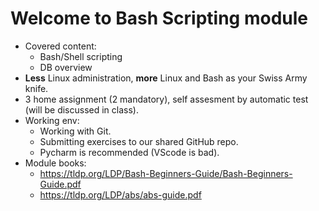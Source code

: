 # Welcome to Bash Scripting module

- Covered content:
    - Bash/Shell scripting
    - DB overview
- **Less** Linux administration, **more** Linux and Bash as your Swiss Army knife.
- 3 home assignment (2 mandatory), self assesment by automatic test (will be discussed in class).
- Working env:
    - Working with Git.
    - Submitting exercises to our shared GitHub repo.
    - Pycharm is recommended (VScode is bad).
- Module books:
    - https://tldp.org/LDP/Bash-Beginners-Guide/Bash-Beginners-Guide.pdf
    - https://tldp.org/LDP/abs/abs-guide.pdf
